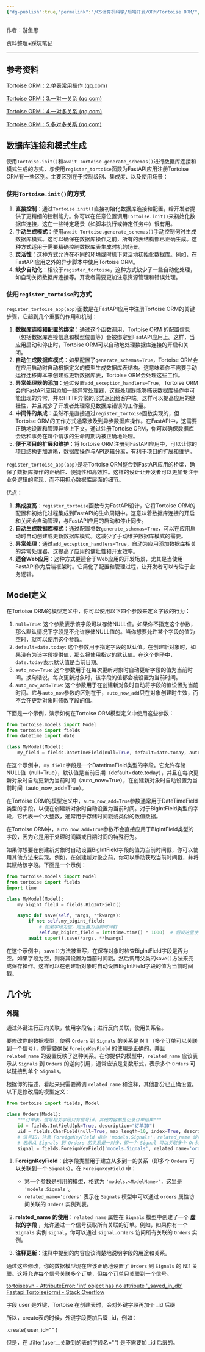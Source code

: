```yaml
---
{"dg-publish":true,"permalink":"/CS计算机科学/后端开发/ORM/Tortoise ORM/","noteIcon":"","created":"2025-07-31T11:06:15.163+08:00","updated":"2024-04-25T15:45:35.000+08:00"}
---
```



作者：游鱼思

资料整理+踩坑笔记

---

## 参考资料

[Tortoise ORM：2.单表常用操作 (qq.com)](https://mp.weixin.qq.com/s/JB81ueFowRUOOym5la6v_g)

[Tortoise ORM：3.一对一关系 (qq.com)](https://mp.weixin.qq.com/s/QJsE29Qd3_ZCjRTjI6nBaA)

[Tortoise ORM：4.一对多关系 (qq.com)](https://mp.weixin.qq.com/s/NOTL2bec0NGAcFZGDMzTIA)

[Tortoise ORM：5.多对多关系 (qq.com)](https://mp.weixin.qq.com/s/mzQsGwUeaAmroGzdCXZWYA)

## 数据库连接和模式生成

使用`Tortoise.init()`和`await Tortoise.generate_schemas()`进行数据库连接和模式生成的方式，与使用`register_tortoise`函数为FastAPI应用注册Tortoise ORM有一些区别。主要区别在于控制级别、集成度、以及使用场景：

### 使用`Tortoise.init()`的方式

1. **直接控制**：通过`Tortoise.init()`直接初始化数据库连接和配置，给开发者提供了更精细的控制能力。你可以在任意位置调用`Tortoise.init()`来初始化数据库连接，这在一些特定场景（如脚本执行或特定任务中）很有用。
2. **手动生成模式**：使用`await Tortoise.generate_schemas()`手动控制何时生成数据库模式。这可以确保在数据库操作之前，所有的表结构都已正确生成。这种方式适用于需要精确控制数据库表生成时机的场景。
3. **灵活性**：这种方式允许在不同的环境或时机下灵活地初始化数据库。例如，在FastAPI应用之外的异步脚本中使用Tortoise ORM。
4. **缺少自动化**：相较于`register_tortoise`，这种方式缺少了一些自动化处理，如自动关闭数据库连接等。开发者需要更加注意资源管理和错误处理。

### 使用`register_tortoise`的方式

`register_tortoise_app(app)`函数是在FastAPI应用中注册Tortoise ORM的关键步骤，它起到几个重要的作用和机制：

1. **数据库连接和配置的绑定**：通过这个函数调用，Tortoise ORM 的配置信息（包括数据库连接信息和模型位置等）会被绑定到FastAPI应用上。这样，当应用启动和停止时，Tortoise ORM可以自动地处理数据库连接的开启和关闭。
2. **自动生成数据库模式**：如果配置了`generate_schemas=True`，Tortoise ORM会在应用启动时自动根据定义的模型生成数据库表结构。这意味着你不需要手动运行迁移脚本来创建或更新数据库表，Tortoise ORM会处理这些工作。
3. **异常处理器的添加**：通过设置`add_exception_handlers=True`，Tortoise ORM会向FastAPI应用添加一些异常处理器，这些处理器能够捕获数据库操作中可能出现的异常，并以HTTP异常的形式返回给客户端。这样可以提高应用的健壮性，并且减少了开发者处理常见数据库错误的工作量。
4. **中间件的集成**：虽然不是直接通过`register_tortoise`函数实现的，但Tortoise ORM的工作方式通常涉及到异步数据库操作。在FastAPI中，这需要正确地设置和管理异步上下文。通过注册Tortoise ORM，你可以确保数据库会话和事务在每个请求的生命周期内被正确地处理。
5. **便于项目的扩展和维护**：将Tortoise ORM注册到FastAPI应用中，可以让你的项目结构更加清晰，数据库操作与API逻辑分离，有利于项目的扩展和维护。

`register_tortoise_app(app)`是将Tortoise ORM整合到FastAPI应用的桥梁，确保了数据库操作的正确性、便捷性和高效性。这样的设计让开发者可以更加专注于业务逻辑的实现，而不用担心数据库层面的细节。

优点：

1. **集成度高**：`register_tortoise`函数专为FastAPI设计，它将Tortoise ORM的配置和初始化过程集成到FastAPI的生命周期中。这意味着数据库连接的开启和关闭会自动管理，与FastAPI应用的启动和停止同步。
2. **自动生成数据库模式**：通过配置参数`generate_schemas=True`，可以在应用启动时自动创建或更新数据库模式。这减少了手动维护数据库模式的需要。
3. **异常处理**：通过`add_exception_handlers=True`，自动为应用添加数据库相关的异常处理器。这提高了应用的健壮性和开发效率。
4. **适合Web应用**：这种方式更适合于Web应用的开发场景，尤其是当使用FastAPI作为后端框架时。它简化了配置和管理过程，让开发者可以专注于业务逻辑。


## Model定义

在Tortoise ORM的模型定义中，你可以使用以下四个参数来定义字段的行为：

1. `null=True`: 这个参数表示该字段可以存储NULL值。如果你不指定这个参数，那么默认情况下字段是不允许存储NULL值的。当你想要允许某个字段的值为空时，就可以使用这个参数。
2. `default=date.today`: 这个参数用于指定字段的默认值。在创建新对象时，如果没有为该字段提供值，那么将使用指定的默认值。在这个例子中，`date.today`表示默认值是当前日期。
3. `auto_now=True`: 这个参数用于在每次更新对象时自动更新字段的值为当前时间。换句话说，每次更新对象时，该字段的值都会被设置为当前时间。
4. `auto_now_add=True`: 这个参数用于在创建新对象时自动将字段的值设置为当前时间。它与`auto_now`参数的区别在于，`auto_now_add`只在对象创建时生效，而不会在更新对象时修改字段的值。

下面是一个示例，演示如何在Tortoise ORM模型定义中使用这些参数：

```python
from tortoise.models import Model
from tortoise import fields
from datetime import date

class MyModel(Model):
    my_field = fields.DatetimeField(null=True, default=date.today, auto_now=True, auto_now_add=True)
```

在这个示例中，`my_field`字段是一个DatetimeField类型的字段。它允许存储NULL值（null=True），默认值是当前日期（default=date.today），并且在每次更新对象时自动更新为当前时间（auto_now=True），在创建新对象时自动设置为当前时间（auto_now_add=True）。

在Tortoise ORM的模型定义中，`auto_now_add=True`参数通常用于DateTimeField类型的字段，以便在创建新对象时自动设置为当前时间。对于BigIntField类型的字段，它代表一个大整数，通常用于存储时间戳或类似的数值数据。

在Tortoise ORM中，`auto_now_add=True`参数不会直接应用于BigIntField类型的字段，因为它是用于处理时间戳或日期时间的特殊行为。

如果你想要在创建新对象时自动设置BigIntField字段的值为当前时间戳，你可以使用其他方法来实现。例如，在创建新对象之前，你可以手动获取当前时间戳，并将其赋给该字段。下面是一个示例：

```python
from tortoise.models import Model
from tortoise import fields
import time

class MyModel(Model):
    my_bigint_field = fields.BigIntField()

    async def save(self, *args, **kwargs):
        if not self.my_bigint_field:
            # 如果字段为空，则设置为当前时间戳
            self.my_bigint_field = int(time.time() * 1000)  # 假设这里使用毫秒级时间戳
        await super().save(*args, **kwargs)
```

在这个示例中，`save()`方法被重写，在保存对象时检查BigIntField字段是否为空。如果字段为空，则将其设置为当前时间戳。然后调用父类的`save()`方法来完成保存操作。这样可以在创建新对象时自动设置BigIntField字段的值为当前时间戳。

## 几个坑
### 外键

通过外键进行正向关联，使用字段名；进行反向关联，使用关系名。

要修改你的数据模型，使得 `Orders` 到 `Signals` 的关系是 N:1 （多个订单可以关联到一个信号），你需要确保 `ForeignKeyField` 的使用是正确的，并且 `related_name` 的设置反映了这种关系。在你提供的模型中，`related_name` 应该表示从 `Signals` 到 `Orders` 的逆向引用，通常应该是复数形式，表示多个 `Orders` 可以链接到单个 `Signals`。

根据你的描述，看起来只需要微调 `related_name` 和注释，其他部分已正确设置。以下是修改后的模型定义：

```python
from tortoise import fields, Model

class Orders(Model):
    """订单表，信号相关字段只有信号id，其他内容都是记录订单结果"""
    id = fields.IntField(pk=True, description="订单ID")
    uid = fields.CharField(null=True, max_length=10, index=True, description="下单的用户在Drupal的uid")  # 下单的用户id
    # 信号ID，注意 ForeignKeyField 指向 'models.Signals'，related_name 设置为 'orders'
    # 表示从 Signals 到 Orders 的关系是一对多，即一个 Signal 可以关联多个 Orders
    signal = fields.ForeignKeyField('models.Signals', related_name='orders', description="跟单的交易信号ID")
```


1. **ForeignKeyField**：此字段类型用于建立从多到一的关系（即多个 `Orders` 可以关联到一个 `Signals`）。在 `ForeignKeyField` 中：
   - 第一个参数是引用的模型，格式为 `'models.<ModelName>'`，这里是 `'models.Signals'`。
   - `related_name='orders'` 表示在 `Signals` 模型中可以通过 `orders` 属性访问关联的 `Orders` 实例列表。

2. **related_name 的使用**：`related_name` 属性在 `Signals` 模型中创建了一个 **虚拟的字段** ，允许通过一个信号获取所有关联的订单。例如，如果你有一个 `Signals` 实例 `signal`，你可以通过 `signal.orders` 访问所有关联的 `Orders` 实例。
3. **注释更新**：注释中提到的内容应该清楚地说明字段的用途和关系。

通过这些修改，你的数据模型现在应该正确地设置了 `Orders` 到 `Signals` 的 N:1 关联。这将允许每个信号关联多个订单，但每个订单只关联到一个信号。

[tortoisesvn - AttributeError: 'int' object has no attribute '_saved_in_db' Fastapi Tortoise(orm) - Stack Overflow](https://stackoverflow.com/questions/69122108/attributeerror-int-object-has-no-attribute-saved-in-db-fastapi-tortoiseor)

字段 user 是外键，Tortoise 在创建表时，会对外键字段再加个 _id 后缀

所以，create表的时候，外键字段要加后缀 _id，例如：

.create( user_id="" )

但是，在 .filter(user__关联到的表的字段名="") 是不需要加 _id 后缀的。
